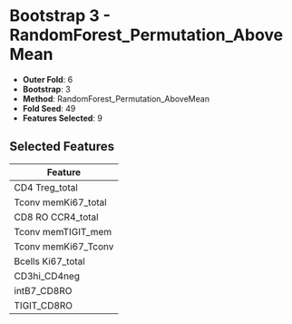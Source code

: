 # Bootstrap 3 - RandomForest_Permutation_AboveMean

- **Outer Fold**: 6
- **Bootstrap**: 3
- **Method**: RandomForest_Permutation_AboveMean
- **Fold Seed**: 49
- **Features Selected**: 9

## Selected Features

| Feature |
|---------|
| CD4 Treg_total |
| Tconv memKi67_total |
| CD8 RO CCR4_total |
| Tconv memTIGIT_mem |
| Tconv memKi67_Tconv |
| Bcells Ki67_total |
| CD3hi_CD4neg |
| intB7_CD8RO |
| TIGIT_CD8RO |
